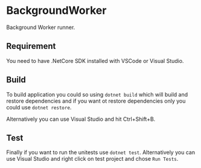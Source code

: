 # BackgroundWorker

Background Worker runner.

## Requirement

You need to have .NetCore SDK installed with VSCode or Visual Studio.

## Build

To build application you could so using `dotnet build` which will build and restore dependencies and if you want ot restore dependencies only you could use `dotnet restore`.

Alternatively you can use Visual Studio and hit Ctrl+Shift+B.

## Test

Finally if you want to run the unitests use `dotnet test`.
Alternatively you can use Visual Studio and right click on test project and chose `Run Tests`.
